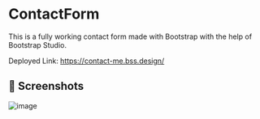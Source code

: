 # ContactForm
This is a fully working contact form made with Bootstrap with the help of Bootstrap Studio.

Deployed Link: https://contact-me.bss.design/

## 📸 Screenshots
![image](https://user-images.githubusercontent.com/79099734/156912532-c0e24a92-2f0b-4725-9e86-de7d4d7111c7.png)
